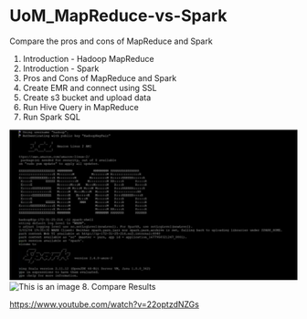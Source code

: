 # UoM_MapReduce-vs-Spark
Compare the pros and cons of MapReduce and Spark

1. Introduction - Hadoop MapReduce
2. Introduction - Spark
3. Pros and Cons of MapReduce and Spark
4. Create EMR and connect using SSL
5. Create s3 bucket and upload data
6. Run Hive Query in MapReduce
7. Run Spark SQL

![Connect to Spark](https://github.com/sampaththushara/UoM_MapReduce-vs-Spark/blob/main/Spark/connecttospark.JPG)
![This is an image](https://myoctocat.com/assets/images/base-octocat.svg)
8. Compare Results


https://www.youtube.com/watch?v=22optzdNZGs
